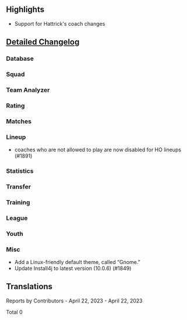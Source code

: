 

## Highlights
* Support for Hattrick's coach changes


## [Detailed Changelog](https://github.com/akasolace/HO/issues?q=milestone%3A8.0)

### Database

### Squad

### Team Analyzer

### Rating

### Matches

### Lineup
* coaches who are not allowed to play are now disabled for HO lineups (#1891)

### Statistics

### Transfer

### Training

### League

### Youth

### Misc
* Add a Linux-friendly default theme, called “Gnome.”
* Update Install4j to latest version (10.0.6) (#1849)

## Translations

Reports by Contributors - April 22, 2023 - April 22, 2023

Total 0
